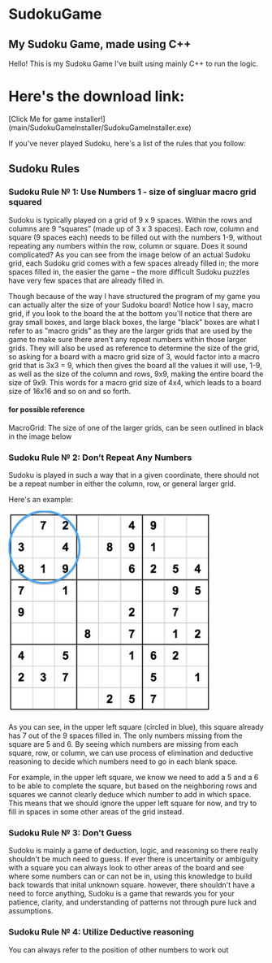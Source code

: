 # SudokuGame
## My Sudoku Game, made using C++

Hello! This is my Sudoku Game I've built using mainly C++ to run the logic. 


# Here's the download link:
 
[Click Me for game installer!] (main/SudokuGameInstaller/SudokuGameInstaller.exe)

If you've never played Sudoku, here's a list of the rules that you follow:


## Sudoku Rules
### Sudoku Rule № 1: Use Numbers 1 - size of singluar macro grid squared
Sudoku is typically played on a grid of 9 x 9 spaces. Within the rows and columns are 9 “squares” (made up of 3 x 3 spaces). Each row, column and square (9 spaces each) needs to be filled out with the numbers 1-9, without repeating any numbers within the row, column or square. Does it sound complicated? As you can see from the image below of an actual Sudoku grid, each Sudoku grid comes with a few spaces already filled in; the more spaces filled in, the easier the game – the more difficult Sudoku puzzles have very few spaces that are already filled in.

Though because of the way I have structured the program of my game you can actually alter the size of your Sudoku board! Notice how I say, macro grid, if you look to the board the at the bottom you'll notice that there are gray small boxes, and large black boxes, the large "black" boxes are what I refer to as "macro grids" as they are the larger grids that are used by the game to make sure there aren't any repeat numbers within those larger grids. They will also be used as reference to determine the size of the grid, so asking for a board with a macro grid size of 3, would factor into a macro grid that is 3x3 = 9, which then gives the board all the values it will use, 1-9, as well as the size of the column and rows, 9x9, making the entire board the size of 9x9. This words for a macro grid size of 4x4, which leads to a board size of 16x16 and so on and so forth.

#### for possible reference
MacroGrid: The size of one of the larger grids, can be seen outlined in black in the image below

### Sudoku Rule № 2: Don’t Repeat Any Numbers
Sudoku is played in such a way that in a given coordinate, there should not be a repeat number in either the column, row, or general larger grid.

Here's an example:

![](imgs/sudoku_rules/Sudoku-Rules-for-Complete-Beginners-1.jpg)

As you can see, in the upper left square (circled in blue), this square already has 7 out of the 9 spaces filled in. The only numbers missing from the square are 5 and 6. By seeing which numbers are missing from each square, row, or column, we can use process of elimination and deductive reasoning to decide which numbers need to go in each blank space.

For example, in the upper left square, we know we need to add a 5 and a 6 to be able to complete the square, but based on the neighboring rows and squares we cannot clearly deduce which number to add in which space. This means that we should ignore the upper left square for now, and try to fill in spaces in some other areas of the grid instead.

### Sudoku Rule № 3: Don’t Guess

Sudoku is mainly a game of deduction, logic, and reasoning so there really shouldn't be much need to guess. If ever there is uncertainity or ambiguity with a square you can always look to other areas of the board and see where some numbers can or can not be in, using this knowledge to build back towards that inital unknown square. however, there shouldn't have a need to force anything, Sudoku is a game that rewards you for your patience, clarity, and understanding of patterns not through pure luck and assumptions.

### Sudoku Rule № 4: Utilize Deductive reasoning

You can always refer to the position of other numbers to work out 